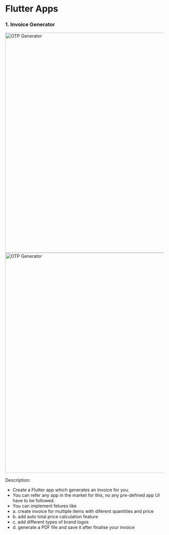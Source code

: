 # Flutter Apps

### 1. Invoice Generator

<img src="https://user-images.githubusercontent.com/29592628/206386922-310c7ef7-9daf-4235-8248-f0f021a9efcc.png" height="700" alt="OTP Generator">
<img src="https://user-images.githubusercontent.com/29592628/206387013-1d8d9325-f1a5-4594-a97a-dbe1393599fd.png" height="700" alt="OTP Generator">

Description:
- Create a Flutter app which generates an Invoice for you. 
- You can refer any app in the market for this, no any pre-defined app UI have to be followed. 
- You can implement fetures like 
- a. create invoice for multiple items with diferent quantities and price
- b. add auto total price calculation feature
- c. add different types of brand logos
- d. generate a PDF file and save it after finalise your invoice
